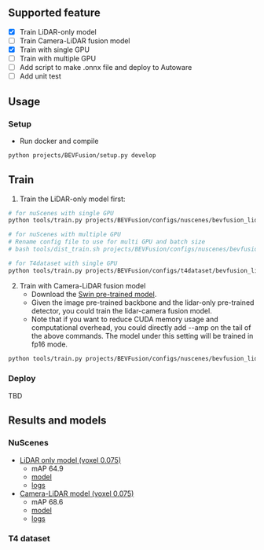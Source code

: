## Supported feature

- [x] Train LiDAR-only model
- [ ] Train Camera-LiDAR fusion model
- [x] Train with single GPU
- [ ] Train with multiple GPU
- [ ] Add script to make .onnx file and deploy to Autoware
- [ ] Add unit test

## Usage
### Setup

- Run docker and compile

```sh
python projects/BEVFusion/setup.py develop
```

## Train

1. Train the LiDAR-only model first:

```sh
# for nuScenes with single GPU
python tools/train.py projects/BEVFusion/configs/nuscenes/bevfusion_lidar_voxel0075_second_secfpn_1xb1-cyclic-20e_nus-3d.py

# for nuScenes with multiple GPU
# Rename config file to use for multi GPU and batch size
# bash tools/dist_train.sh projects/BEVFusion/configs/nuscenes/bevfusion_lidar_voxel0075_second_secfpn_2xb2-cyclic-20e_nus-3d.py 2

# for T4dataset with single GPU
python tools/train.py projects/BEVFusion/configs/t4dataset/bevfusion_lidar_voxel0075_second_secfpn_1xb1-cyclic-20e_t4xx1.py
```

2. Train with Camera-LiDAR fusion model
   - Download the [Swin pre-trained model](https://download.openmmlab.com/mmdetection3d/v1.1.0_models/bevfusion/swint-nuimages-pretrained.pth).
   - Given the image pre-trained backbone and the lidar-only pre-trained detector, you could train the lidar-camera fusion model.
   - Note that if you want to reduce CUDA memory usage and computational overhead, you could directly add --amp on the tail of the above commands. The model under this setting will be trained in fp16 mode.

```sh
python tools/train.py projects/BEVFusion/configs/nuscenes/bevfusion_lidar-cam_voxel0075_second_secfpn_1xb2-cyclic-20e_nus-3d.py --cfg-options load_from=${LIDAR_PRETRAINED_CHECKPOINT} model.img_backbone.init_cfg.checkpoint=${IMAGE_PRETRAINED_BACKBONE}
```

### Deploy

TBD

## Results and models
### NuScenes

- [LiDAR only model (voxel 0.075)](./configs/bevfusion_lidar_voxel0075_second_secfpn_1xb1-cyclic-20e_nus-3d.py)
  - mAP 64.9
  - [model](https://download.openmmlab.com/mmdetection3d/v1.1.0_models/bevfusion/bevfusion_lidar_voxel0075_second_secfpn_8xb4-cyclic-20e_nus-3d-2628f933.pth)
  - [logs](https://download.openmmlab.com/mmdetection3d/v1.1.0_models/bevfusion/bevfusion_lidar_voxel0075_second_secfpn_8xb4-cyclic-20e_nus-3d_20230322_053447.log)
- [Camera-LiDAR model (voxel 0.075)](./configs/bevfusion_lidar-cam_voxel0075_second_secfpn_1xb1-cyclic-20e_nus-3d.py)
  - mAP 68.6
  - [model](https://download.openmmlab.com/mmdetection3d/v1.1.0_models/bevfusion/bevfusion_lidar-cam_voxel0075_second_secfpn_8xb4-cyclic-20e_nus-3d-5239b1af.pth)
  - [logs](https://download.openmmlab.com/mmdetection3d/v1.1.0_models/bevfusion/bevfusion_lidar-cam_voxel0075_second_secfpn_8xb4-cyclic-20e_nus-3d_20230524_001539.log)

### T4 dataset
